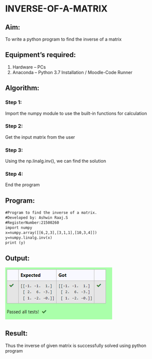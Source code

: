 # INVERSE-OF-A-MATRIX
## Aim:
To write a python program to find the inverse of a matrix
## Equipment’s required:
1. 	Hardware – PCs
2. 	Anaconda – Python 3.7 Installation / Moodle-Code Runner
## Algorithm:
### Step 1:
Import the numpy module to use the built-in functions for calculation 
### Step 2: 
Get the input matrix from the user
### Step 3: 
Using the np.linalg.inv(), we can find the solution
### Step 4: 
End the program
## Program:
~~~
#Program to find the inverse of a matrix.
#Developed by: Ashwin Raaj.S
#RegisterNumber:21500260
import numpy
x=numpy.array([[6,2,3],[3,1,1],[10,3,4]])
y=numpy.linalg.inv(x)
print (y)
~~~
## Output:
![Output 1](op.png)
## Result:
Thus the inverse of given matrix is successfully solved using python program

